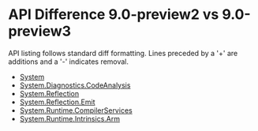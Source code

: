 # API Difference 9.0-preview2 vs 9.0-preview3

API listing follows standard diff formatting.
Lines preceded by a '+' are additions and a '-' indicates removal.

* [System](9.0-preview3_System.md)
* [System.Diagnostics.CodeAnalysis](9.0-preview3_System.Diagnostics.CodeAnalysis.md)
* [System.Reflection](9.0-preview3_System.Reflection.md)
* [System.Reflection.Emit](9.0-preview3_System.Reflection.Emit.md)
* [System.Runtime.CompilerServices](9.0-preview3_System.Runtime.CompilerServices.md)
* [System.Runtime.Intrinsics.Arm](9.0-preview3_System.Runtime.Intrinsics.Arm.md)

